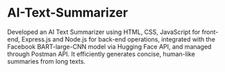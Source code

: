 # AI-Text-Summarizer
Developed an AI Text Summarizer using HTML, CSS, JavaScript for front-end, Express.js and Node.js for back-end operations, integrated with the Facebook BART-large-CNN model via Hugging Face API, and managed through Postman API. It efficiently generates concise, human-like summaries from long texts.
